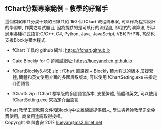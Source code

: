 fChart分類專案範例 - 教學的好幫手
-------------------------------
這個檔案庫共分成十類的目錄共約 150 個 fChart 流程圖專案, 可以作為程式設計的學習單, 作業或考試題目, 因為提供的是可執行的流程圖, 即程式的演算法, 所以適用各種程式語言:C/C++, C#, Python, Java, JavaScript, VB和PHP等, 當然也支援Blockly積木程式.

* fChart 工具的 github 網址: https://fchart.github.io

* Cake Blockly for C 的測試網址: https://hueyanchen.github.io

* fChartBlockly5.4SE.zip : fChart 直譯器 + Blockly 積木程式的版本,支援繁體, 簡體和英文使用介面的多國語系版本, 可以使用 fChartSetting.exe 來指定介面語言. 

* fChart5.zip : fChart 標準版的多國語言版本, 支援繁體, 簡體和英文, 可以使用 fChartSetting.exe 來指定介面語言.

fChart 教學工具軟體文件和Blockly中文離線版提供個人, 學生與老師教學完全免費使用，商業用途需取得授權。<br/>
             Copyright &copy; 陳會安 2019 hueyan@ms2.hinet.net</p>
